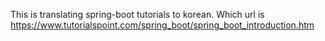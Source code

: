 This is translating spring-boot tutorials to korean.
Which url is https://www.tutorialspoint.com/spring_boot/spring_boot_introduction.htm